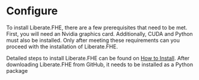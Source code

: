 # Configure

To install Liberate.FHE, there are a few prerequisites that need to be met. First, you will need an Nvidia graphics card. Additionally, CUDA and Python must also be installed. Only after meeting these requirements can you proceed with the installation of Liberate.FHE.

Detailed steps to install Liberate.FHE can be found on [How to Install](../../getting-started/installation.md). After downloading Liberate.FHE from GitHub, it needs to be installed as a Python package
